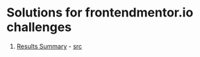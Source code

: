 # Solutions for frontendmentor.io challenges 

1. [Results Summary](https://www.frontendmentor.io/challenges/results-summary-component-CE_K6s0maV) - [src](src/ResultsSummary)